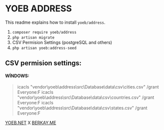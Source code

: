 # YOEB ADDRESS

This readme explains how to install `yoeb/address`.

 1. `composer require yoeb/address`
 2. `php artisan migrate`
 3. CSV Permision Settings (postgreSQL and others)
 4. `php artisan yoeb:address-seed`

## CSV permision settings:
#### WİNDOWS:
> icacls "vendor\yoeb\address\src\Database\data\csv\cities.csv" /grant Everyone:F 
> icacls "vendor\yoeb\address\src\Database\data\csv\countries.csv" /grant Everyone:F 
> icacls "vendor\yoeb\address\src\Database\data\csv\states.csv" /grant Everyone:F


[YOEB.NET](https://yoeb.net/) X [BERKAY.ME](https://berkay.me/)